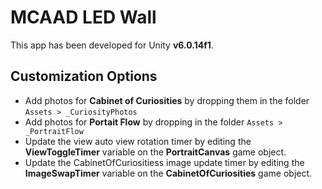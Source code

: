 # MCAAD LED Wall

This app has been developed for Unity **v6.0.14f1**.


## Customization Options

* Add photos for **Cabinet of Curiosities** by dropping them in the folder `Assets > _CuriosityPhotos`
* Add photos for **Portait Flow** by dropping in the folder `Assets > _PortraitFlow`
* Update the view auto view rotation timer by editing the **ViewToggleTimer** variable on the **PortraitCanvas** game object. 
* Update the CabinetOfCuriositiess image update timer by editing the **ImageSwapTimer** variable on the **CabinetOfCuriosities** game object.